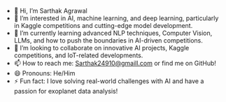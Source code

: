 - 👋 Hi, I’m Sarthak Agrawal
- 👀 I’m interested in AI, machine learning, and deep learning, particularly in Kaggle competitions and cutting-edge model development.
- 🌱 I’m currently learning advanced NLP techniques, Computer Vision, LLMs, and how to push the boundaries in AI-driven competitions.
- 💞️ I’m looking to collaborate on innovative AI projects, Kaggle competitions, and IoT-related developments.
- 📫 How to reach me: Sarthak24910@gmaill.com or find me on GitHub!
- 😄 Pronouns: He/Him 
- ⚡ Fun fact: I love solving real-world challenges with AI and have a passion for exoplanet data analysis!
